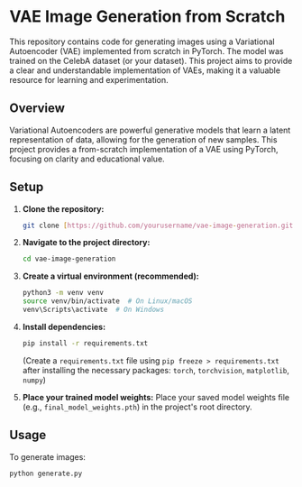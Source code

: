 # VAE Image Generation from Scratch

This repository contains code for generating images using a Variational Autoencoder (VAE) implemented from scratch in PyTorch. The model was trained on the CelebA dataset (or your dataset). This project aims to provide a clear and understandable implementation of VAEs, making it a valuable resource for learning and experimentation.

## Overview

Variational Autoencoders are powerful generative models that learn a latent representation of data, allowing for the generation of new samples. This project provides a from-scratch implementation of a VAE using PyTorch, focusing on clarity and educational value.

## Setup

1.  **Clone the repository:**

    ```bash
    git clone [https://github.com/yourusername/vae-image-generation.git](https://github.com/yourusername/vae-image-generation.git)
    ```

2.  **Navigate to the project directory:**

    ```bash
    cd vae-image-generation
    ```

3.  **Create a virtual environment (recommended):**

    ```bash
    python3 -m venv venv
    source venv/bin/activate  # On Linux/macOS
    venv\Scripts\activate  # On Windows
    ```

4.  **Install dependencies:**

    ```bash
    pip install -r requirements.txt
    ```
    (Create a `requirements.txt` file using `pip freeze > requirements.txt` after installing the necessary packages: `torch`, `torchvision`, `matplotlib`, `numpy`)

5.  **Place your trained model weights:** Place your saved model weights file (e.g., `final_model_weights.pth`) in the project's root directory.

## Usage

To generate images:

```bash
python generate.py
